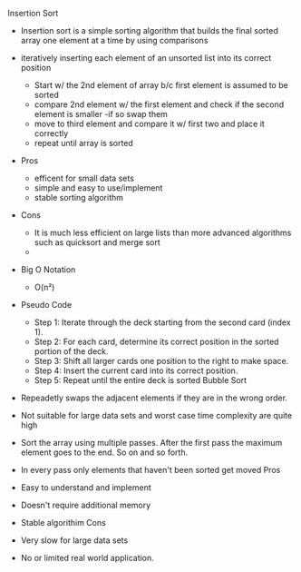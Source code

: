 Insertion Sort
  - Insertion sort is a simple sorting algorithm that builds the final sorted array one element at a time by using comparisons
  - iteratively inserting each element of an unsorted list into its correct position
    - Start w/ the 2nd element of array b/c first element is assumed to be sorted
    - compare 2nd element w/ the first element and check if the second element is smaller
      -if so swap them
    - move to third element and compare it w/ first two and place it correctly
    - repeat until array is sorted
 - Pros
   - efficent for small data sets
   - simple and easy to use/implement
   - stable sorting algorithm
 - Cons
   -  It is much less efficient on large lists than more advanced algorithms such as quicksort and merge sort
   -  
 - Big O Notation
   - O(n²)

 - Pseudo Code
    - Step 1: Iterate through the deck starting from the second card (index 1).
    - Step 2: For each card, determine its correct position in the sorted portion of the deck.
    - Step 3: Shift all larger cards one position to the right to make space.
    - Step 4: Insert the current card into its correct position.
    - Step 5: Repeat until the entire deck is sorted
   Bubble Sort
- Repeadetly swaps the adjacent elements if they are in the wrong order.
- Not suitable for large data sets and worst case time complexity are quite high
- Sort the array using multiple passes. After the first pass the maximum element goes to the end. So on and so forth.
- In every pass only elements that haven't been sorted get moved
  Pros
- Easy to understand and implement
- Doesn't require additional memory
- Stable algorithim
  Cons
- Very slow for large data sets
- No or limited real world application. 
   

  
   

  

